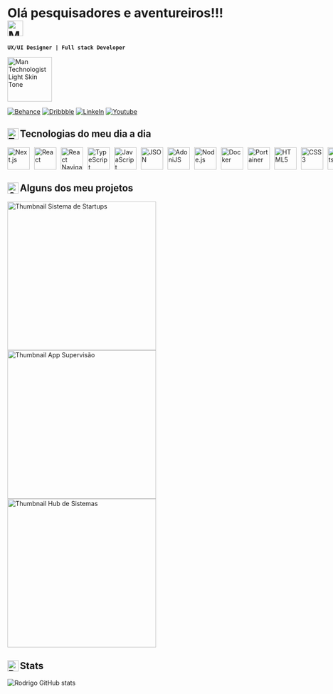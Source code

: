 <link rel="stylesheet" type='text/css' href="https://cdn.jsdelivr.net/gh/devicons/devicon@latest/devicon.min.css" />

<!-- 👋 -->
# Olá pesquisadores e aventureiros!!! <img src="https://raw.githubusercontent.com/Tarikul-Islam-Anik/Animated-Fluent-Emojis/master/Emojis/People%20with%20activities/Man%20Raising%20Hand%20Light%20Skin%20Tone.png" alt="Man Raising Hand Light Skin Tone" width="35" height="35" /> 

**`UX/UI Designer | Full stack Developer`**


<img src="https://raw.githubusercontent.com/Tarikul-Islam-Anik/Animated-Fluent-Emojis/master/Emojis/People%20with%20professions/Man%20Technologist%20Light%20Skin%20Tone.png" alt="Man Technologist Light Skin Tone" width="100" height="100" />

<!-- <img src="https://raw.githubusercontent.com/Tarikul-Islam-Anik/Animated-Fluent-Emojis/master/Emojis/Hand%20gestures/Waving%20Hand%20Light%20Skin%20Tone.png" alt="Waving Hand Light Skin Tone" width="35" height="35" />
<img src="https://raw.githubusercontent.com/Tarikul-Islam-Anik/Animated-Fluent-Emojis/master/Emojis/People%20with%20activities/Office%20Worker%20Light%20Skin%20Tone.png" alt="Office Worker Light Skin Tone" width="100" height="100" /> -->

[![Behance](https://img.shields.io/badge/-Behance-blue?style=for-the-badge&logo=behance&logoColor=white)](https://www.behance.net/rodrigoprotasio)
[![Dribbble](https://img.shields.io/badge/Dribbble-EA4C89?style=for-the-badge&logo=dribbble&logoColor=white)](https://dribbble.com/rodrigoprotasio)
[![LinkeIn](https://img.shields.io/badge/LinkedIn-0077B5?style=for-the-badge&logo=linkedin&logoColor=white)](https://www.linkedin.com/in/rodrigo-protasio/)
[![Youtube](https://img.shields.io/badge/YouTube-FF0000?style=for-the-badge&logo=youtube&logoColor=white)](https://www.youtube.com/@rodrigoprotasio)


## <img align="left" src="https://raw.githubusercontent.com/Tarikul-Islam-Anik/Animated-Fluent-Emojis/master/Emojis/Objects/Toolbox.png" alt="Toolbox" width="25" height="25" /> Tecnologias do meu dia a dia

<div style="display: flex; gap:10px">
<img width="50px" alt="Next.js" src="https://cdn.jsdelivr.net/gh/devicons/devicon@latest/icons/nextjs/nextjs-original.svg" />
<img width="50px" alt="React" src="https://cdn.jsdelivr.net/gh/devicons/devicon@latest/icons/react/react-original.svg" />
<img width="50px" alt="React Navigation" src="https://cdn.jsdelivr.net/gh/devicons/devicon@latest/icons/reactnavigation/reactnavigation-original.svg" />
<img width="50px" alt="TypeScript" src="https://cdn.jsdelivr.net/gh/devicons/devicon@latest/icons/typescript/typescript-original.svg" />
<img width="50px" alt="JavaScript" src="https://cdn.jsdelivr.net/gh/devicons/devicon@latest/icons/javascript/javascript-original.svg" />
<img width="50px" alt="JSON" src="https://cdn.jsdelivr.net/gh/devicons/devicon@latest/icons/json/json-original.svg" />
<img width="50px" alt="AdoniJS" src="https://cdn.jsdelivr.net/gh/devicons/devicon@latest/icons/adonisjs/adonisjs-original.svg" />
<img width="50px" alt="Node.js" src="https://cdn.jsdelivr.net/gh/devicons/devicon@latest/icons/nodejs/nodejs-original.svg" />
<img width="50px" alt="Docker" src="https://cdn.jsdelivr.net/gh/devicons/devicon@latest/icons/docker/docker-original.svg" />
<img width="50px" alt="Portainer" src="https://cdn.jsdelivr.net/gh/devicons/devicon@latest/icons/portainer/portainer-original.svg" />
<img width="50px" alt="HTML5" src="https://cdn.jsdelivr.net/gh/devicons/devicon@latest/icons/html5/html5-original.svg" />
<img width="50px" alt="CSS3" src="https://cdn.jsdelivr.net/gh/devicons/devicon@latest/icons/css3/css3-original.svg" />
<img width="50px" alt="Bootstrap" src="https://cdn.jsdelivr.net/gh/devicons/devicon@latest/icons/bootstrap/bootstrap-original.svg" />
<img width="50px" alt="GitHub" src="https://cdn.jsdelivr.net/gh/devicons/devicon@latest/icons/github/github-original.svg" />
<img width="50px" alt="Visual Studio Code" src="https://cdn.jsdelivr.net/gh/devicons/devicon@latest/icons/vscode/vscode-original.svg" />
<img width="50px" alt="Adobe XD" src="https://cdn.jsdelivr.net/gh/devicons/devicon@latest/icons/xd/xd-original.svg" />
<img width="50px" alt="Figma" src="https://cdn.jsdelivr.net/gh/devicons/devicon@latest/icons/figma/figma-original.svg" />
<img width="50px" alt="Insomnia" src="https://cdn.jsdelivr.net/gh/devicons/devicon@latest/icons/insomnia/insomnia-original.svg" />    
</div>


## <img align="left" src="https://raw.githubusercontent.com/Tarikul-Islam-Anik/Animated-Fluent-Emojis/master/Emojis/Objects/Card%20Index%20Dividers.png" alt="Card Index Dividers" width="25" height="25" /> Alguns dos meu projetos

<div style="display: block">
    <a href="https://dribbble.com/shots/24143893-Sistema-de-Gerenciamento-de-Startup">
        <img width="334" alt="Thumbnail Sistema de Startups" src="https://cdn.dribbble.com/userupload/14495503/file/original-bb01a036384230c9ffd263af19df6022.jpg?resize=1905x1072" />
    </a>
    <a href="https://dribbble.com/shots/23844427-Senra-App-Supervis-o">
        <img width="334" alt="Thumbnail App Supervisão" src="https://cdn.dribbble.com/userupload/14496049/file/original-1b676f9f25ee02b5e45a3f5ebdfced4e.jpg?resize=1905x1072" />
    </a>
    <a href="https://dribbble.com/shots/24144369-Hub-de-Sistemas">
        <img width="334" alt="Thumbnail Hub de Sistemas" src="https://cdn.dribbble.com/userupload/14496820/file/original-627f5bc26772fa9cd7bb50298b39d419.jpg?resize=1905x1072" />
    </a>
</div>

## <img align="left" src="https://raw.githubusercontent.com/Tarikul-Islam-Anik/Animated-Fluent-Emojis/master/Emojis/Objects/Bar%20Chart.png" alt="Bar Chart" width="25" height="25" />  Stats

![Rodrigo GitHub stats](https://github-readme-stats.vercel.app/api?username=rodrigoprotasio&show_icons=true&theme=tokyonight)
